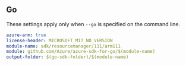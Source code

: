 ## Go

These settings apply only when `--go` is specified on the command line.

```yaml $(go) && $(track2)
azure-arm: true
license-header: MICROSOFT_MIT_NO_VERSION
module-name: sdk/resourcemanager/111/arm111
module: github.com/Azure/azure-sdk-for-go/$(module-name)
output-folder: $(go-sdk-folder)/$(module-name)
```
